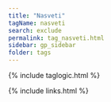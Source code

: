 ```yaml
---
title: "Nasveti"
tagName: nasveti
search: exclude
permalink: tag_nasveti.html
sidebar: gp_sidebar
folder: tags
---
```

{% include taglogic.html %}

{% include links.html %}
